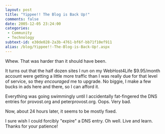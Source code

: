 ```yaml
---
layout: post
title: "Yippee!! The Blog is Back Up!"
comments: false
date: 2005-12-05 23:24:00
categories:
 - Community
 - Technology
subtext-id: e30de028-2a3b-4761-bf6f-bb71f10ef911
alias: /blog/Yippee!!-The-Blog-is-Back-Up!.aspx
---
```



Whew. That was harder than it should have been.

It turns out that the half dozen sites I run on my WebHost4Life $9.95/month account were getting a little more traffic than I was really due for that level of service, so they _encouraged_ me to upgrade. No biggie, I make a few bucks in ads here and there, so I can afford it.

Everything was going swimmingly until I accidentally fat-fingered the DNS entries for provost.org and peterprovost.org. Oops. Very bad.

Now, about 24 hours later, it seems to be mostly fixed.

I sure wish I could forcibly "expire" a DNS entry. Oh well. Live and learn. Thanks for your patience!
